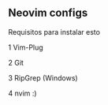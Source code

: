 ## Neovim configs

Requisitos para instalar esto

1 Vim-Plug

2 Git

3 RipGrep (Windows)

4 nvim :)
